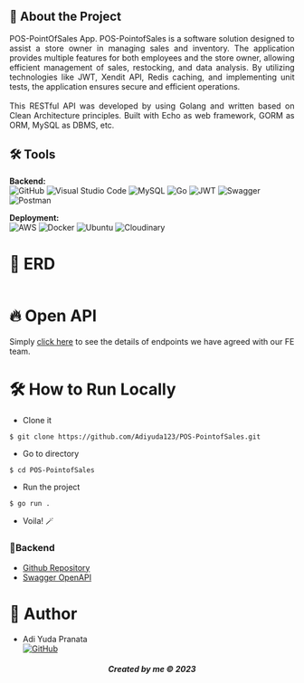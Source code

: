 ## 📑 About the Project
<p align="justify">POS-PointOfSales App. POS-PointofSales is a software solution designed to assist a store owner in
managing sales and inventory. The application provides multiple features for both employees
and the store owner, allowing efficient management of sales, restocking, and data analysis.
By utilizing technologies like JWT, Xendit API, Redis caching, and implementing unit tests, the
application ensures secure and efficient operations.<br>
  <br>
This RESTful API was developed by using Golang and written based on Clean Architecture principles. Built with Echo as web framework, GORM as ORM, MySQL as DBMS, etc.
</p>

## 🛠 Tools
**Backend:** <br>
![GitHub](https://img.shields.io/badge/github-%23121011.svg?style=for-the-badge&logo=github&logoColor=white)
![Visual Studio Code](https://img.shields.io/badge/Visual%20Studio%20Code-0078d7.svg?style=for-the-badge&logo=visual-studio-code&logoColor=white)
![MySQL](https://img.shields.io/badge/mysql-%2300f.svg?style=for-the-badge&logo=mysql&logoColor=white)
![Go](https://img.shields.io/badge/go-%2300ADD8.svg?style=for-the-badge&logo=go&logoColor=white)
![JWT](https://img.shields.io/badge/JWT-black?style=for-the-badge&logo=JSON%20web%20tokens)
![Swagger](https://img.shields.io/badge/-Swagger-%23Clojure?style=for-the-badge&logo=swagger&logoColor=white)
![Postman](https://img.shields.io/badge/Postman-FF6C37?style=for-the-badge&logo=postman&logoColor=white)

**Deployment:** <br>
![AWS](https://img.shields.io/badge/AWS-%23FF9900.svg?style=for-the-badge&logo=amazon-aws&logoColor=white)
![Docker](https://img.shields.io/badge/docker-%230db7ed.svg?style=for-the-badge&logo=docker&logoColor=white)
![Ubuntu](https://img.shields.io/badge/Ubuntu-E95420?style=for-the-badge&logo=ubuntu&logoColor=white)
![Cloudinary](https://img.shields.io/badge/Cloudinary-F38020?style=for-the-badge&logo=Cloudflare&logoColor=white)


# 🔗 ERD
<img src="">

# 🔥 Open API

Simply [click here](https://app.swaggerhub.com/apis-docs/123ADIYUDA/PointofSales/1.0.0#/) to see the details of endpoints we have agreed with our FE team.

 

# 🛠️ How to Run Locally

- Clone it

```
$ git clone https://github.com/Adiyuda123/POS-PointofSales.git
```

- Go to directory

```
$ cd POS-PointofSales
```
- Run the project
```
$ go run .
```

- Voila! 🪄

### 🧰Backend

- [Github Repository](https://github.com/Adiyuda123/POS-PointofSales)
- [Swagger OpenAPI](https://app.swaggerhub.com/apis-docs/123ADIYUDA/PointofSales/1.0.0#/)


# 🤖 Author

-  Adi Yuda Pranata  <br>  [![GitHub](https://img.shields.io/badge/Yuda-%23121011.svg?style=for-the-badge&logo=github&logoColor=white)](https://github.com/Adiyuda123)


<h5>
<p align="center">Created by me ©️ 2023</p>
</h5>
